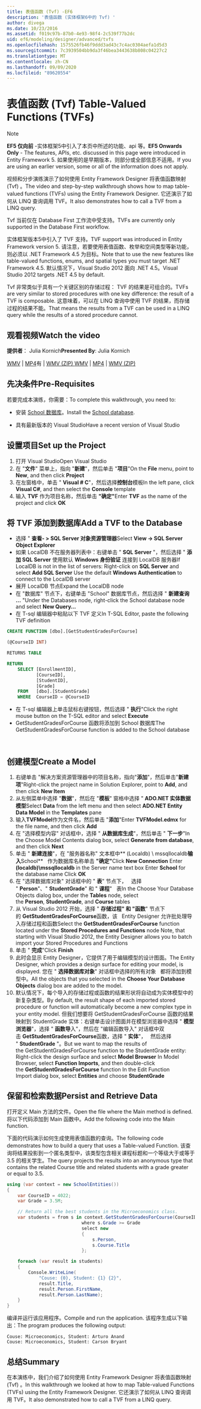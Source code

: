 ```yaml
---
title: 表值函数 (Tvf) -EF6
description: '表值函数 (实体框架6中的 Tvf) '
author: divega
ms.date: 10/23/2016
ms.assetid: f019c97b-87b0-4e93-98f4-2c539f77b2dc
uid: ef6/modeling/designer/advanced/tvfs
ms.openlocfilehash: 1575526fb46f9ddd3ad43c7c4ac0304aefa1d5d3
ms.sourcegitcommit: 7c3939504bb9da3f46bea3443638b808c04227c2
ms.translationtype: MT
ms.contentlocale: zh-CN
ms.lasthandoff: 09/09/2020
ms.locfileid: "89620554"
---
```

# <a name="table-valued-functions-tvfs"></a><span data-ttu-id="44d75-103">表值函数 (Tvf) </span><span class="sxs-lookup"><span data-stu-id="44d75-103">Table-Valued Functions (TVFs)</span></span>
> [!NOTE]
> <span data-ttu-id="44d75-104">**EF5 仅向前** -实体框架5中引入了本页中所述的功能、api 等。</span><span class="sxs-lookup"><span data-stu-id="44d75-104">**EF5 Onwards Only** - The features, APIs, etc. discussed in this page were introduced in Entity Framework 5.</span></span> <span data-ttu-id="44d75-105">如果使用的是早期版本，则部分或全部信息不适用。</span><span class="sxs-lookup"><span data-stu-id="44d75-105">If you are using an earlier version, some or all of the information does not apply.</span></span>

<span data-ttu-id="44d75-106">视频和分步演练演示了如何使用 Entity Framework Designer 将表值函数映射 (Tvf) 。</span><span class="sxs-lookup"><span data-stu-id="44d75-106">The video and step-by-step walkthrough shows how to map table-valued functions (TVFs) using the Entity Framework Designer.</span></span> <span data-ttu-id="44d75-107">它还演示了如何从 LINQ 查询调用 TVF。</span><span class="sxs-lookup"><span data-stu-id="44d75-107">It also demonstrates how to call a TVF from a LINQ query.</span></span>

<span data-ttu-id="44d75-108">Tvf 当前仅在 Database First 工作流中受支持。</span><span class="sxs-lookup"><span data-stu-id="44d75-108">TVFs are currently only supported in the Database First workflow.</span></span>

<span data-ttu-id="44d75-109">实体框架版本5中引入了 TVF 支持。</span><span class="sxs-lookup"><span data-stu-id="44d75-109">TVF support was introduced in Entity Framework version 5.</span></span> <span data-ttu-id="44d75-110">请注意，若要使用表值函数、枚举和空间类型等新功能，则必须以 .NET Framework 4.5 为目标。</span><span class="sxs-lookup"><span data-stu-id="44d75-110">Note that to use the new features like table-valued functions, enums, and spatial types you must target .NET Framework 4.5.</span></span> <span data-ttu-id="44d75-111">默认情况下，Visual Studio 2012 面向 .NET 4.5。</span><span class="sxs-lookup"><span data-stu-id="44d75-111">Visual Studio 2012 targets .NET 4.5 by default.</span></span>

<span data-ttu-id="44d75-112">Tvf 非常类似于具有一个关键区别的存储过程： TVF 的结果是可组合的。</span><span class="sxs-lookup"><span data-stu-id="44d75-112">TVFs are very similar to stored procedures with one key difference: the result of a TVF is composable.</span></span> <span data-ttu-id="44d75-113">这意味着，可以在 LINQ 查询中使用 TVF 的结果，而存储过程的结果不能。</span><span class="sxs-lookup"><span data-stu-id="44d75-113">That means the results from a TVF can be used in a LINQ query while the results of a stored procedure cannot.</span></span>

## <a name="watch-the-video"></a><span data-ttu-id="44d75-114">观看视频</span><span class="sxs-lookup"><span data-stu-id="44d75-114">Watch the video</span></span>

<span data-ttu-id="44d75-115">**提供者**： Julia Kornich</span><span class="sxs-lookup"><span data-stu-id="44d75-115">**Presented By**: Julia Kornich</span></span>

<span data-ttu-id="44d75-116">[WMV](https://download.microsoft.com/download/6/0/A/60A6E474-5EF3-4E1E-B9EA-F51D2DDB446A/HDI-ITPro-MSDN-winvideo-tvf.wmv)  | [MP4](https://download.microsoft.com/download/6/0/A/60A6E474-5EF3-4E1E-B9EA-F51D2DDB446A/HDI-ITPro-MSDN-mp4video-tvf.m4v)有  | [WMV (ZIP) ](https://download.microsoft.com/download/6/0/A/60A6E474-5EF3-4E1E-B9EA-F51D2DDB446A/HDI-ITPro-MSDN-winvideo-tvf.zip)</span><span class="sxs-lookup"><span data-stu-id="44d75-116">[WMV](https://download.microsoft.com/download/6/0/A/60A6E474-5EF3-4E1E-B9EA-F51D2DDB446A/HDI-ITPro-MSDN-winvideo-tvf.wmv) | [MP4](https://download.microsoft.com/download/6/0/A/60A6E474-5EF3-4E1E-B9EA-F51D2DDB446A/HDI-ITPro-MSDN-mp4video-tvf.m4v) | [WMV (ZIP)](https://download.microsoft.com/download/6/0/A/60A6E474-5EF3-4E1E-B9EA-F51D2DDB446A/HDI-ITPro-MSDN-winvideo-tvf.zip)</span></span>

## <a name="pre-requisites"></a><span data-ttu-id="44d75-117">先决条件</span><span class="sxs-lookup"><span data-stu-id="44d75-117">Pre-Requisites</span></span>

<span data-ttu-id="44d75-118">若要完成本演练，你需要：</span><span class="sxs-lookup"><span data-stu-id="44d75-118">To complete this walkthrough, you need to:</span></span>

- <span data-ttu-id="44d75-119">安装 [School 数据库](xref:ef6/resources/school-database)。</span><span class="sxs-lookup"><span data-stu-id="44d75-119">Install the [School database](xref:ef6/resources/school-database).</span></span>

- <span data-ttu-id="44d75-120">具有最新版本的 Visual Studio</span><span class="sxs-lookup"><span data-stu-id="44d75-120">Have a recent version of Visual Studio</span></span>

## <a name="set-up-the-project"></a><span data-ttu-id="44d75-121">设置项目</span><span class="sxs-lookup"><span data-stu-id="44d75-121">Set up the Project</span></span>

1.  <span data-ttu-id="44d75-122">打开 Visual Studio</span><span class="sxs-lookup"><span data-stu-id="44d75-122">Open Visual Studio</span></span>
2.  <span data-ttu-id="44d75-123">在 "**文件**" 菜单上，指向 "**新建**"，然后单击 "**项目**"</span><span class="sxs-lookup"><span data-stu-id="44d75-123">On the **File** menu, point to **New**, and then click **Project**</span></span>
3.  <span data-ttu-id="44d75-124">在左窗格中，单击 " **Visual \# C**"，然后选择**控制台**模板</span><span class="sxs-lookup"><span data-stu-id="44d75-124">In the left pane, click **Visual C\#**, and then select the **Console** template</span></span>
4.  <span data-ttu-id="44d75-125">输入 **TVF** 作为项目名称，然后单击 **"确定"**</span><span class="sxs-lookup"><span data-stu-id="44d75-125">Enter **TVF** as the name of the project and click **OK**</span></span>

## <a name="add-a-tvf-to-the-database"></a><span data-ttu-id="44d75-126">将 TVF 添加到数据库</span><span class="sxs-lookup"><span data-stu-id="44d75-126">Add a TVF to the Database</span></span>

-   <span data-ttu-id="44d75-127">选择 " **查看- &gt; SQL Server 对象资源管理器**</span><span class="sxs-lookup"><span data-stu-id="44d75-127">Select **View -&gt; SQL Server Object Explorer**</span></span>
-   <span data-ttu-id="44d75-128">如果 LocalDB 不在服务器列表中：右键单击 " **SQL Server** "，然后选择 " **添加 SQL Server** 使用默认 **Windows 身份验证** 连接到 LocalDB 服务器</span><span class="sxs-lookup"><span data-stu-id="44d75-128">If LocalDB is not in the list of servers: Right-click on **SQL Server** and select **Add SQL Server** Use the default **Windows Authentication** to connect to the LocalDB server</span></span>
-   <span data-ttu-id="44d75-129">展开 LocalDB 节点</span><span class="sxs-lookup"><span data-stu-id="44d75-129">Expand the LocalDB node</span></span>
-   <span data-ttu-id="44d75-130">在 "数据库" 节点下，右键单击 "School" 数据库节点，然后选择 " **新建查询 ...** "</span><span class="sxs-lookup"><span data-stu-id="44d75-130">Under the Databases node, right-click the School database node and select **New Query…**</span></span>
-   <span data-ttu-id="44d75-131">在 T-sql 编辑器中粘贴以下 TVF 定义</span><span class="sxs-lookup"><span data-stu-id="44d75-131">In T-SQL Editor, paste the following TVF definition</span></span>

``` SQL
CREATE FUNCTION [dbo].[GetStudentGradesForCourse]

(@CourseID INT)

RETURNS TABLE

RETURN
    SELECT [EnrollmentID],
           [CourseID],
           [StudentID],
           [Grade]
    FROM   [dbo].[StudentGrade]
    WHERE  CourseID = @CourseID
```

-   <span data-ttu-id="44d75-132">在 T-sql 编辑器上单击鼠标右键按钮，然后选择 " **执行**"</span><span class="sxs-lookup"><span data-stu-id="44d75-132">Click the right mouse button on the T-SQL editor and select **Execute**</span></span>
-   <span data-ttu-id="44d75-133">GetStudentGradesForCourse 函数将添加到 School 数据库</span><span class="sxs-lookup"><span data-stu-id="44d75-133">The GetStudentGradesForCourse function is added to the School database</span></span>

 

## <a name="create-a-model"></a><span data-ttu-id="44d75-134">创建模型</span><span class="sxs-lookup"><span data-stu-id="44d75-134">Create a Model</span></span>

1.  <span data-ttu-id="44d75-135">右键单击 "解决方案资源管理器中的项目名称，指向"**添加**"，然后单击"**新建项**"</span><span class="sxs-lookup"><span data-stu-id="44d75-135">Right-click the project name in Solution Explorer, point to **Add**, and then click **New Item**</span></span>
2.  <span data-ttu-id="44d75-136">从左侧菜单中选择 "**数据**"，然后在 "**模板**" 窗格中选择 " **ADO.NET 实体数据模型**</span><span class="sxs-lookup"><span data-stu-id="44d75-136">Select **Data** from the left menu and then select **ADO.NET Entity Data Model** in the **Templates** pane</span></span>
3.  <span data-ttu-id="44d75-137">输入**TVFModel**作为文件名，然后单击 "**添加**"</span><span class="sxs-lookup"><span data-stu-id="44d75-137">Enter **TVFModel.edmx** for the file name, and then click **Add**</span></span>
4.  <span data-ttu-id="44d75-138">在 "选择模型内容" 对话框中，选择 " **从数据库生成**"，然后单击 " **下一步**"</span><span class="sxs-lookup"><span data-stu-id="44d75-138">In the Choose Model Contents dialog box, select **Generate from database**, and then click **Next**</span></span>
5.  <span data-ttu-id="44d75-139">单击 " **新建连接**"，在 "服务器名称" 文本框中\*\* (Localdb) \\ mssqllocaldb**输入**School\*\*   作为数据库名称单击 **"确定"**</span><span class="sxs-lookup"><span data-stu-id="44d75-139">Click **New Connection** Enter **(localdb)\\mssqllocaldb** in the Server name text box Enter **School** for the database name Click **OK**</span></span>
6.  <span data-ttu-id="44d75-140">在 "选择数据库对象" 对话框中的 " **表**" 节点下，   选择 " **Person**"、" **StudentGrade**" 和 " **课程**"   表</span><span class="sxs-lookup"><span data-stu-id="44d75-140">In the Choose Your Database Objects dialog box, under the **Tables** node, select the **Person**, **StudentGrade**, and **Course** tables</span></span>
7.  <span data-ttu-id="44d75-141">从 Visual Studio 2012 开始，选择 " **存储过程" 和 "函数**" 节点下的 **GetStudentGradesForCourse**函数，该   Entity Designer 允许批处理导入存储过程和函数</span><span class="sxs-lookup"><span data-stu-id="44d75-141">Select the **GetStudentGradesForCourse** function located under the **Stored Procedures and Functions** node Note, that starting with Visual Studio 2012, the Entity Designer allows you to batch import your Stored Procedures and Functions</span></span>
8.  <span data-ttu-id="44d75-142">单击 " **完成**"</span><span class="sxs-lookup"><span data-stu-id="44d75-142">Click **Finish**</span></span>
9.  <span data-ttu-id="44d75-143">此时会显示 Entity Designer，它提供了用于编辑模型的设计图面。</span><span class="sxs-lookup"><span data-stu-id="44d75-143">The Entity Designer, which provides a design surface for editing your model, is displayed.</span></span> <span data-ttu-id="44d75-144">您在 " **选择数据库对象**" 对话框中选择的所有对象   都将添加到模型中。</span><span class="sxs-lookup"><span data-stu-id="44d75-144">All the objects that you selected in the **Choose Your Database Objects** dialog box are added to the model.</span></span>
10. <span data-ttu-id="44d75-145">默认情况下，每个导入的存储过程或函数的结果形状将自动成为实体模型中的新复杂类型。</span><span class="sxs-lookup"><span data-stu-id="44d75-145">By default, the result shape of each imported stored procedure or function will automatically become a new complex type in your entity model.</span></span> <span data-ttu-id="44d75-146">但我们想要将 GetStudentGradesForCourse 函数的结果映射到 StudentGrade 实体：右键单击设计图面并在模型浏览器中选择 " **模型浏览器**"，选择 " **函数导**入"，然后在 "编辑函数导入" 对话框中双击 **GetStudentGradesForCourse**函数，选择 " **实体**"，   然后选择 " **StudentGrade** "。</span><span class="sxs-lookup"><span data-stu-id="44d75-146">But we want to map the results of the GetStudentGradesForCourse function to the StudentGrade entity: Right-click the design surface and select **Model Browser** In Model Browser, select **Function Imports**, and then double-click the **GetStudentGradesForCourse** function In the Edit Function Import dialog box, select **Entities** and choose **StudentGrade**</span></span>

## <a name="persist-and-retrieve-data"></a><span data-ttu-id="44d75-147">保留和检索数据</span><span class="sxs-lookup"><span data-stu-id="44d75-147">Persist and Retrieve Data</span></span>

<span data-ttu-id="44d75-148">打开定义 Main 方法的文件。</span><span class="sxs-lookup"><span data-stu-id="44d75-148">Open the file where the Main method is defined.</span></span> <span data-ttu-id="44d75-149">将以下代码添加到 Main 函数中。</span><span class="sxs-lookup"><span data-stu-id="44d75-149">Add the following code into the Main function.</span></span>

<span data-ttu-id="44d75-150">下面的代码演示如何生成使用表值函数的查询。</span><span class="sxs-lookup"><span data-stu-id="44d75-150">The following code demonstrates how to build a query that uses a Table-valued Function.</span></span> <span data-ttu-id="44d75-151">该查询将结果投影到一个匿名类型中，该类型包含相关课程标题和一个等级大于或等于3.5 的相关学生。</span><span class="sxs-lookup"><span data-stu-id="44d75-151">The query projects the results into an anonymous type that contains the related Course title and related students with a grade greater or equal to 3.5.</span></span>

``` csharp
using (var context = new SchoolEntities())
{
    var CourseID = 4022;
    var Grade = 3.5M;

    // Return all the best students in the Microeconomics class.
    var students = from s in context.GetStudentGradesForCourse(CourseID)
                            where s.Grade >= Grade
                            select new
                            {
                                s.Person,
                                s.Course.Title
                            };

    foreach (var result in students)
    {
        Console.WriteLine(
            "Couse: {0}, Student: {1} {2}",
            result.Title,  
            result.Person.FirstName,  
            result.Person.LastName);
    }
}
```

<span data-ttu-id="44d75-152">编译并运行该应用程序。</span><span class="sxs-lookup"><span data-stu-id="44d75-152">Compile and run the application.</span></span> <span data-ttu-id="44d75-153">该程序生成以下输出：</span><span class="sxs-lookup"><span data-stu-id="44d75-153">The program produces the following output:</span></span>

```console
Couse: Microeconomics, Student: Arturo Anand
Couse: Microeconomics, Student: Carson Bryant
```

## <a name="summary"></a><span data-ttu-id="44d75-154">总结</span><span class="sxs-lookup"><span data-stu-id="44d75-154">Summary</span></span>

<span data-ttu-id="44d75-155">在本演练中，我们介绍了如何使用 Entity Framework Designer 将表值函数映射 (Tvf) 。</span><span class="sxs-lookup"><span data-stu-id="44d75-155">In this walkthrough we looked at how to map Table-valued Functions (TVFs) using the Entity Framework Designer.</span></span> <span data-ttu-id="44d75-156">它还演示了如何从 LINQ 查询调用 TVF。</span><span class="sxs-lookup"><span data-stu-id="44d75-156">It also demonstrated how to call a TVF from a LINQ query.</span></span>
